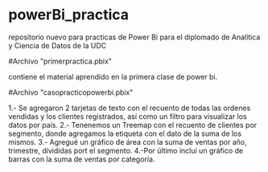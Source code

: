 # powerBi_practica
repositorio nuevo para practicas de Power Bi para el diplomado de Analítica y Ciencia de Datos de la UDC


#Archivo "primerpractica.pbix" 

contiene el material aprendido en la primera clase de power bi.

#Archivo "casopracticopowerbi.pbix"

1.- Se agregaron 2 tarjetas de texto con el recuento de todas las ordenes vendidas y los clientes registrados, así como un filtro para visualizar los datos por país.
2.- Tenenemos un Treemap con el recuento de clientes por segmento, donde agregamos la etiqueta con el dato de la suma de los mismos.
3.- Agregué un gráfico de área con la suma de ventas por año, trimestre, dívididas
port el segmento.
4.-Por último incluí un gráfico de barras con la suma de ventas por categoría. 
